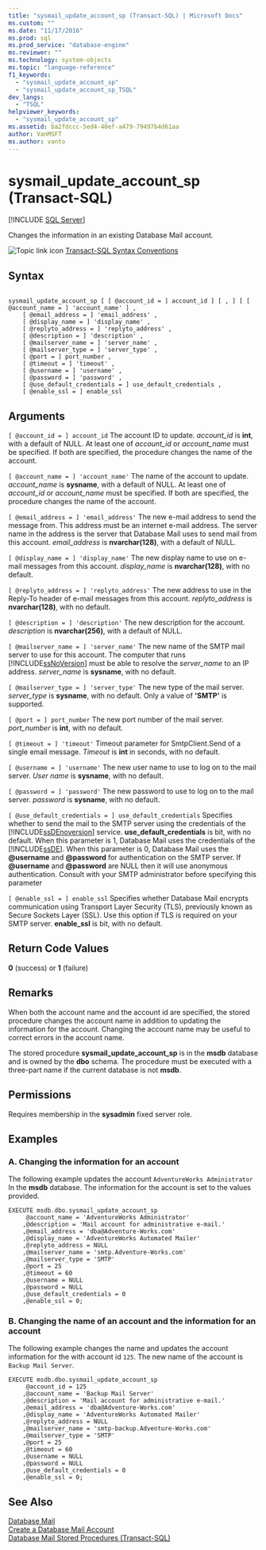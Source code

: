 ```yaml
---
title: "sysmail_update_account_sp (Transact-SQL) | Microsoft Docs"
ms.custom: ""
ms.date: "11/17/2016"
ms.prod: sql
ms.prod_service: "database-engine"
ms.reviewer: ""
ms.technology: system-objects
ms.topic: "language-reference"
f1_keywords: 
  - "sysmail_update_account_sp"
  - "sysmail_update_account_sp_TSQL"
dev_langs: 
  - "TSQL"
helpviewer_keywords: 
  - "sysmail_update_account_sp"
ms.assetid: ba2fdccc-5ed4-40ef-a479-79497b4d61aa
author: VanMSFT
ms.author: vanto
---
```

# sysmail_update_account_sp (Transact-SQL)
[!INCLUDE [SQL Server](../../includes/applies-to-version/sqlserver.md)]

  Changes the information in an existing Database Mail account.  
 
 
 ![Topic link icon](../../database-engine/configure-windows/media/topic-link.gif "Topic link icon") [Transact-SQL Syntax Conventions](../../t-sql/language-elements/transact-sql-syntax-conventions-transact-sql.md)  
  
## Syntax  
  
```  
  
sysmail_update_account_sp [ [ @account_id = ] account_id ] [ , ] [ [ @account_name = ] 'account_name' ] ,  
    [ @email_address = ] 'email_address' ,   
    [ @display_name = ] 'display_name' ,   
    [ @replyto_address = ] 'replyto_address' ,  
    [ @description = ] 'description' ,   
    [ @mailserver_name = ] 'server_name' ,   
    [ @mailserver_type = ] 'server_type' ,   
    [ @port = ] port_number ,   
    [ @timeout = ] 'timeout' ,  
    [ @username = ] 'username' ,  
    [ @password = ] 'password' ,  
    [ @use_default_credentials = ] use_default_credentials ,  
    [ @enable_ssl = ] enable_ssl   
```  
  
## Arguments  
`[ @account_id = ] account_id`
 The account ID to update. *account_id* is **int**, with a default of NULL. At least one of *account_id* or *account_name* must be specified. If both are specified, the procedure changes the name of the account.  
  
`[ @account_name = ] 'account_name'`
 The name of the account to update. *account_name* is **sysname**, with a default of NULL. At least one of *account_id* or *account_name* must be specified. If both are specified, the procedure changes the name of the account.  
  
`[ @email_address = ] 'email_address'`
 The new e-mail address to send the message from. This address must be an internet e-mail address. The server name in the address is the server that Database Mail uses to send mail from this account. *email_address* is **nvarchar(128)**, with a default of NULL.  
  
`[ @display_name = ] 'display_name'`
 The new display name to use on e-mail messages from this account. *display_name* is **nvarchar(128)**, with no default.  
  
`[ @replyto_address = ] 'replyto_address'`
 The new address to use in the Reply-To header of e-mail messages from this account. *replyto_address* is **nvarchar(128)**, with no default.  
  
`[ @description = ] 'description'`
 The new description for the account. *description* is **nvarchar(256)**, with a default of NULL.  
  
`[ @mailserver_name = ] 'server_name'`
 The new name of the SMTP mail server to use for this account. The computer that runs [!INCLUDE[ssNoVersion](../../includes/ssnoversion-md.md)] must be able to resolve the *server_name* to an IP address. *server_name* is **sysname**, with no default.  
  
`[ @mailserver_type = ] 'server_type'`
 The new type of the mail server. *server_type* is **sysname**, with no default. Only a value of **'SMTP'** is supported.  
  
`[ @port = ] port_number`
 The new port number of the mail server. *port_number* is **int**, with no default.  
  
`[ @timeout = ] 'timeout'`
 Timeout parameter for SmtpClient.Send of a single email message. *Timeout* is **int** in seconds, with no default.  
  
`[ @username = ] 'username'`
 The new user name to use to log on to the mail server. *User name* is **sysname**, with no default.  
  
`[ @password = ] 'password'`
 The new password to use to log on to the mail server. *password* is **sysname**, with no default.  
  
`[ @use_default_credentials = ] use_default_credentials`
 Specifies whether to send the mail to the SMTP server using the credentials of the [!INCLUDE[ssDEnoversion](../../includes/ssdenoversion-md.md)] service. **use_default_credentials** is bit, with no default. When this parameter is 1, Database Mail uses the credentials of the [!INCLUDE[ssDE](../../includes/ssde-md.md)]. When this parameter is 0, Database Mail uses the **\@username** and **\@password** for authentication on the SMTP server. If **\@username** and **\@password** are NULL then it will use anonymous authentication. Consult with your SMTP administrator before specifying this parameter  
  
`[ @enable_ssl = ] enable_ssl`
 Specifies whether Database Mail encrypts communication using Transport Layer Security (TLS), previously known as Secure Sockets Layer (SSL). Use this option if TLS is required on your SMTP server. **enable_ssl** is bit, with no default.  
  
## Return Code Values  
 **0** (success) or **1** (failure)  
  
## Remarks  
 When both the account name and the account id are specified, the stored procedure changes the account name in addition to updating the information for the account. Changing the account name may be useful to correct errors in the account name.  
  
 The stored procedure **sysmail_update_account_sp** is in the **msdb** database and is owned by the **dbo** schema. The procedure must be executed with a three-part name if the current database is not **msdb**.  
  
## Permissions  
 Requires membership in the **sysadmin** fixed server role.  
  
## Examples  
  
### A. Changing the information for an account  
 The following example updates the account `AdventureWorks Administrator` In the **msdb** database. The information for the account is set to the values provided.  
  
```  
EXECUTE msdb.dbo.sysmail_update_account_sp  
     @account_name = 'AdventureWorks Administrator'  
    ,@description = 'Mail account for administrative e-mail.'  
    ,@email_address = 'dba@Adventure-Works.com'  
    ,@display_name = 'AdventureWorks Automated Mailer'  
    ,@replyto_address = NULL  
    ,@mailserver_name = 'smtp.Adventure-Works.com'  
    ,@mailserver_type = 'SMTP'  
    ,@port = 25  
    ,@timeout = 60  
    ,@username = NULL  
    ,@password = NULL  
    ,@use_default_credentials = 0  
    ,@enable_ssl = 0;  
```  
  
### B. Changing the name of an account and the information for an account  
 The following example changes the name and updates the account information for the with account id `125`. The new name of the account is `Backup Mail Server`.  
  
```  
EXECUTE msdb.dbo.sysmail_update_account_sp  
     @account_id = 125  
    ,@account_name = 'Backup Mail Server'  
    ,@description = 'Mail account for administrative e-mail.'  
    ,@email_address = 'dba@Adventure-Works.com'  
    ,@display_name = 'AdventureWorks Automated Mailer'  
    ,@replyto_address = NULL  
    ,@mailserver_name = 'smtp-backup.Adventure-Works.com'  
    ,@mailserver_type = 'SMTP'  
    ,@port = 25  
    ,@timeout = 60  
    ,@username = NULL  
    ,@password = NULL  
    ,@use_default_credentials = 0  
    ,@enable_ssl = 0;  
```  
  
## See Also  
 [Database Mail](../../relational-databases/database-mail/database-mail.md)   
 [Create a Database Mail Account](../../relational-databases/database-mail/create-a-database-mail-account.md)   
 [Database Mail Stored Procedures &#40;Transact-SQL&#41;](../../relational-databases/system-stored-procedures/database-mail-stored-procedures-transact-sql.md)  
  
  
